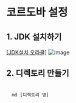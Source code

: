 # 코르도바 설정

## 1. JDK 설치하기
[[JDK설치 오라클]](https://www.oracle.com/kr/java/technologies/javase/javase8-archive-downloads.html)
![image](https://user-images.githubusercontent.com/94514664/204339616-afb1dcc3-4552-43f3-9cdb-25363d87e25c.png)

## 2. 디렉토리 만들기
<pre>
  <code>
  md [디렉토리 명]
  </code>
</pre>
